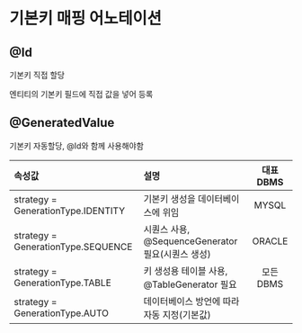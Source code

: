 # 기본키 매핑 어노테이션

## @Id

기본키 직접 할당

엔티티의 기본키 필드에 직접 값을 넣어 등록

## @GeneratedValue

기본키 자동할당, @Id와 함께 사용해야함

| 속성값                             | 설명                                              | 대표 DBMS |
| :--------------------------------- | :------------------------------------------------ | :-------: |
| strategy = GenerationType.IDENTITY | 기본키 생성을 데이터베이스에 위임                 |   MYSQL   |
| strategy = GenerationType.SEQUENCE | 시퀀스 사용, @SequenceGenerator 필요(시퀀스 생성) |  ORACLE   |
| strategy = GenerationType.TABLE    | 키 생성용 테이블 사용, @TableGenerator 필요       | 모든 DBMS |
| strategy = GenerationType.AUTO     | 데이터베이스 방언에 따라 자동 지정(기본값)        |           |
